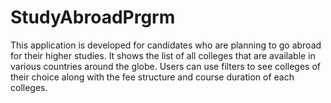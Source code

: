 # StudyAbroadPrgrm

This application is developed for candidates who are planning to go abroad for their higher studies. 
It shows the list of all colleges that are available in various countries around the globe. 
Users can use filters to see colleges of their choice along with the fee structure and course duration of each colleges. 
